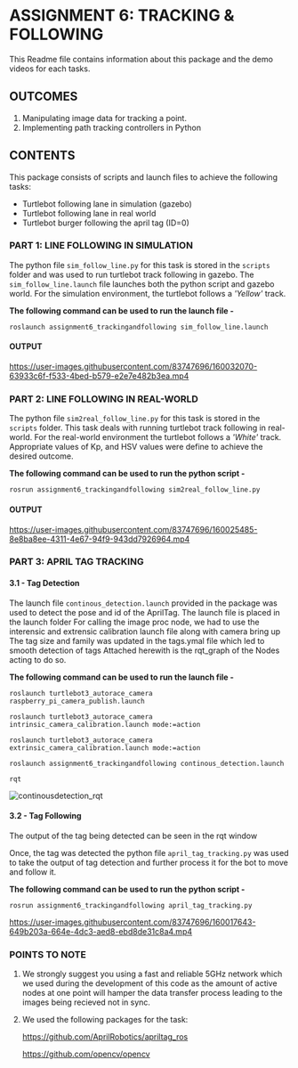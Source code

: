 <h1>ASSIGNMENT 6: TRACKING & FOLLOWING</h1>

This Readme file contains information about this package and the demo videos for each tasks.

<h2>OUTCOMES</h2>

1.  Manipulating image data for tracking a point.
2.  Implementing path tracking controllers in Python

<h2>CONTENTS</h2>

This package consists of scripts and launch files to achieve the following tasks:

- Turtlebot following lane in simulation (gazebo)
- Turtlebot following lane in real world
- Turtlebot burger following the april tag (ID=0)

<h3>PART 1: LINE FOLLOWING IN SIMULATION</h3>

The python file `sim_follow_line.py` for this task is stored in the `scripts` folder and was used to run turtlebot track following in gazebo. The `sim_follow_line.launch` file launches both the python script and gazebo world. For the simulation environment, the turtlebot follows a <I>'Yellow'</I> track. 

<b>The following command can be used to run the launch file - </b>

`roslaunch assignment6_trackingandfollowing sim_follow_line.launch`

<h4>OUTPUT</h4>

https://user-images.githubusercontent.com/83747696/160032070-63933c6f-f533-4bed-b579-e2e7e482b3ea.mp4

<h3>PART 2: LINE FOLLOWING IN REAL-WORLD</h3>

The python file `sim2real_follow_line.py` for this task is stored in the `scripts` folder. This task deals with running turtlebot track following in real-world. For the real-world environment the turtlebot follows a <I>'White'</I> track. Appropriate values of Kp, and HSV values were define to achieve the desired outcome.

<b>The following command can be used to run the python script - </b>

`rosrun assignment6_trackingandfollowing sim2real_follow_line.py`

<h4>OUTPUT</h4>

https://user-images.githubusercontent.com/83747696/160025485-8e8ba8ee-4311-4e67-94f9-943dd7926964.mp4

<h3>PART 3: APRIL TAG TRACKING</h3>

<h4>3.1 - Tag Detection</h4>

The launch file `continous_detection.launch` provided in the package was used to detect the pose and id of the AprilTag.
The launch file is placed in the launch folder
For calling the image proc node, we had to use the interensic and extrensic calibration launch file along with camera bring up
The tag size and family was updated in the tags.ymal file which led to smooth detection of tags
Attached herewith is the rqt_graph of the Nodes acting to do so.

<b>The following command can be used to run the launch file - </b>

`roslaunch turtlebot3_autorace_camera raspberry_pi_camera_publish.launch`

`roslaunch turtlebot3_autorace_camera intrinsic_camera_calibration.launch mode:=action`

`roslaunch turtlebot3_autorace_camera extrinsic_camera_calibration.launch mode:=action`

`roslaunch assignment6_trackingandfollowing continous_detection.launch`

`rqt`

![continousdetection_rqt](https://user-images.githubusercontent.com/99144800/160041996-a32f8dc6-7774-4756-a2c2-32912068abb3.png)

<h4>3.2 - Tag Following</h4>
  
The output of the tag being detected can be seen in the rqt window

Once, the tag was detected the python file `april_tag_tracking.py` was used to take the output of tag detection and further process it for the bot to move and follow it.
 
 <b>The following command can be used to run the python script - </b>

`rosrun assignment6_trackingandfollowing april_tag_tracking.py`

https://user-images.githubusercontent.com/83747696/160017643-649b203a-664e-4dc3-aed8-ebd8de31c8a4.mp4

<h3>POINTS TO NOTE</h3>

1. We strongly suggest you using a fast and reliable 5GHz network which we used during the development of this code as the amount of active nodes at one point will hamper the data transfer process leading to the images being recieved not in sync.
2. We used the following packages for the task:

    https://github.com/AprilRobotics/apriltag_ros
    
    https://github.com/opencv/opencv
